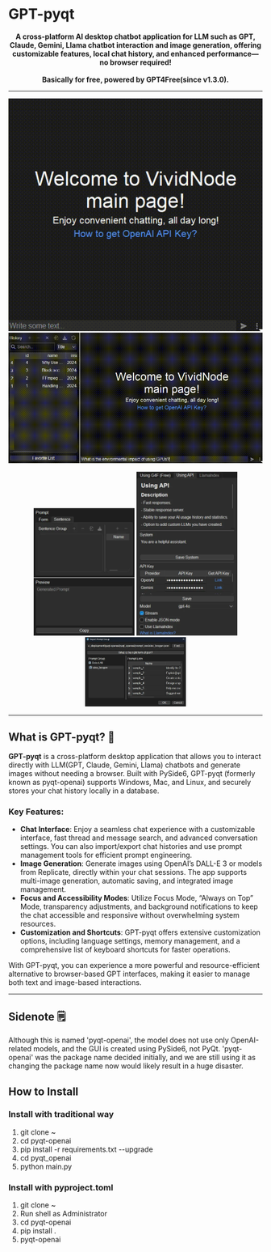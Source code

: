 # GPT-pyqt
<div align="center">

  <b>A cross-platform AI desktop chatbot application for LLM such as GPT, Claude, Gemini, Llama chatbot interaction and image generation, offering customizable features, local chat history, and enhanced performance—no browser required!<br><br>
  Basically for free, powered by GPT4Free(since v1.3.0).</b>

<hr>

![Animation 1](assets/welcome.gif)  
![Animation 2](assets/welcome2.gif)  

</div>


<p align="center">  
  <img src="assets/1_Cg3QB43WBtcXJq_tLP2Sfg.webp" alt="Image 1" width="200" />  
  <img src="assets/1_scTtB2-FxcHEUi71wwNZxA.webp" alt="Image 2" width="200" />  
  <img src="assets/1_9Q3MUf1c_R4MBaUDzcDsaA.webp" alt="Image 3" width="200" />  
</p>  
<hr>

## What is GPT-pyqt? 🤔

**GPT-pyqt** is a cross-platform desktop application that allows you to interact directly with LLM(GPT, Claude, Gemini, Llama) chatbots and generate images without needing a browser. Built with PySide6, GPT-pyqt (formerly known as pyqt-openai) supports Windows, Mac, and Linux, and securely stores your chat history locally in a database.

### Key Features:
- **Chat Interface**: Enjoy a seamless chat experience with a customizable interface, fast thread and message search, and advanced conversation settings. You can also import/export chat histories and use prompt management tools for efficient prompt engineering.
- **Image Generation**: Generate images using OpenAI’s DALL-E 3 or models from Replicate, directly within your chat sessions. The app supports multi-image generation, automatic saving, and integrated image management.
- **Focus and Accessibility Modes**: Utilize Focus Mode, “Always on Top” Mode, transparency adjustments, and background notifications to keep the chat accessible and responsive without overwhelming system resources.
- **Customization and Shortcuts**: GPT-pyqt offers extensive customization options, including language settings, memory management, and a comprehensive list of keyboard shortcuts for faster operations.

With GPT-pyqt, you can experience a more powerful and resource-efficient alternative to browser-based GPT interfaces, making it easier to manage both text and image-based interactions.

<hr>

## Sidenote 🗒️
Although this is named 'pyqt-openai', the model does not use only OpenAI-related models, and the GUI is created using PySide6, not PyQt. 'pyqt-openai' was the package name decided initially, and we are still using it as changing the package name now would likely result in a huge disaster.

## How to Install

### Install with traditional way
1. git clone ~
2. cd pyqt-openai
3. pip install -r requirements.txt --upgrade
4. cd pyqt_openai
5. python main.py

### Install with pyproject.toml 
1. git clone ~
2. Run shell as Administrator
3. cd pyqt-openai
4. pip install .
5. pyqt-openai
